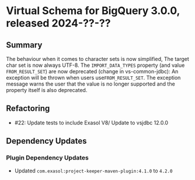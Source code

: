 # Virtual Schema for BigQuery 3.0.0, released 2024-??-??

## Summary

The behaviour when it comes to character sets is now simplified,
The target char set is now always UTF-8.
The `IMPORT_DATA_TYPES` property (and value `FROM_RESULT_SET`) are now deprecated (change in vs-common-jdbc):
An exception will be thrown when users use`FROM_RESULT_SET`. The exception message warns the user that the value is no longer supported and the property itself is also deprecated.

## Refactoring

* #22: Update tests to include Exasol V8/ Update to vsjdbc 12.0.0

## Dependency Updates

### Plugin Dependency Updates

* Updated `com.exasol:project-keeper-maven-plugin:4.1.0` to `4.2.0`
